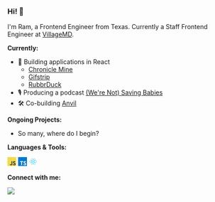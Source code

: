 ### Hi! 👋

I'm Ram, a Frontend Engineer from Texas. Currently a Staff Frontend Engineer at [VillageMD](https://villagemedical.com).

**Currently:**

* 💼  Building applications in React
   * [Chronicle Mine](https://chroniclemine.com)
   * [Gifstrip](https://gifstrip.app)
   * [RubbrDuck](https://rubbrduck.app)
* 🎙  Producing a podcast [(We're Not) Saving Babies](https://notsavingbabies.com)
* 🛠  Co-building [Anvil](https://anvil.sh)

**Ongoing Projects:**
* So many, where do I begin?

**Languages & Tools:**

<code><img height="20" src="https://raw.githubusercontent.com/github/explore/80688e429a7d4ef2fca1e82350fe8e3517d3494d/topics/javascript/javascript.png"></code>
<code><img height="20" src="https://raw.githubusercontent.com/github/explore/80688e429a7d4ef2fca1e82350fe8e3517d3494d/topics/typescript/typescript.png"></code>
<code><img height="20" src="https://raw.githubusercontent.com/github/explore/80688e429a7d4ef2fca1e82350fe8e3517d3494d/topics/react/react.png"></code>

**Connect with me:**

[<img height="30" src="https://img.icons8.com/external-justicon-lineal-color-justicon/344/external-linkedin-social-media-justicon-lineal-color-justicon.png">](https://www.linkedin.com/in/ramirobeltran)
